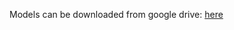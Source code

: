 Models can be downloaded from google drive: [here](https://drive.google.com/drive/folders/1ZfnA1rDzRWwUfAz7V7U0c-MigdMYPizG?usp=sharing)